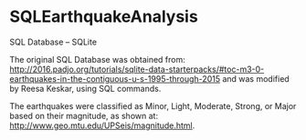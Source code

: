 # SQLEarthquakeAnalysis

SQL Database – SQLite

The original SQL Database was obtained from: http://2016.padjo.org/tutorials/sqlite-data-starterpacks/#toc-m3-0-earthquakes-in-the-contiguous-u-s-1995-through-2015
and was modified by Reesa Keskar, using SQL commands.
 
The earthquakes were classified as Minor, Light, Moderate, Strong, or Major based on their magnitude, as shown at: http://www.geo.mtu.edu/UPSeis/magnitude.html.

